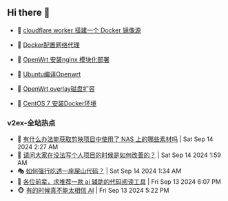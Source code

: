## Hi there 👋

<!--
**dkyg666/dkyg666** is a ✨ _special_ ✨ repository because its `README.md` (this file) appears on your GitHub profile.

Here are some ideas to get you started:

- 🔭 I’m currently working on ...
- 🌱 I’m currently learning ...
- 👯 I’m looking to collaborate on ...
- 🤔 I’m looking for help with ...
- 💬 Ask me about ...
- 📫 How to reach me: ...
- 😄 Pronouns: ...
- ⚡ Fun fact: ...
-->

<!-- BLOG-POST-LIST:START -->
- 🦩 [cloudflare worker 搭建一个 Docker 镜像源](http://blog.1996099.xyz/archives/cloudflare-worker-da-jian-yi-ge-docker-jing-xiang-zhan) 

- 🚦 [Docker配置网络代理](http://blog.1996099.xyz/archives/dockerpei-zhi-wang-luo-dai-li) 

- 🫶 [OpenWrt 安装nginx 模块化部署](http://blog.1996099.xyz/archives/openwrt-an-zhuang-nginx-mo-kuai-hua-bu-shu) 

- 🦄 [Ubuntu编译Openwrt](http://blog.1996099.xyz/archives/ubuntuzi-bian-yi-openwrt) 

- 🐻 [OpenWrt overlay磁盘扩容](http://blog.1996099.xyz/archives/openwrt-overlay) 

- 🤖 [CentOS 7 安装Docker环境](http://blog.1996099.xyz/archives/centos-docker) 
<!-- BLOG-POST-LIST:END -->

### v2ex-全站热点
<!-- v2ex:START -->
- 🥸 [有什么办法能获取剪映项目中使用了 NAS 上的哪些素材吗](https://www.v2ex.com/t/1072865#reply0) | Sat Sep 14 2024 2:27 AM
- 🤗 [请问大家在没法写个人项目的时候是如何改善的？](https://www.v2ex.com/t/1072852#reply17) | Sat Sep 14 2024 1:59 AM
- 🎭 [如何强行吃透一座屎山代码？](https://www.v2ex.com/t/1072834#reply13) | Sat Sep 14 2024 1:34 AM
- 🥷 [各位前辈，求推荐一款 ai 辅助的代码阅读工具](https://www.v2ex.com/t/1072804#reply5) | Fri Sep 13 2024 6:07 PM
- 🐵 [有的时候真不能太相信 AI](https://www.v2ex.com/t/1072802#reply28) | Fri Sep 13 2024 5:22 PM<!-- v2ex:END -->

